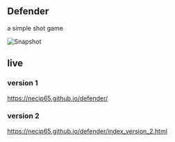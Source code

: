 ## Defender
a simple shot game

![Snapshot](https://necip65.github.io/defender/defender.jpg)

## live

### version 1
https://necip65.github.io/defender/

### version 2
https://necip65.github.io/defender/index_version_2.html
